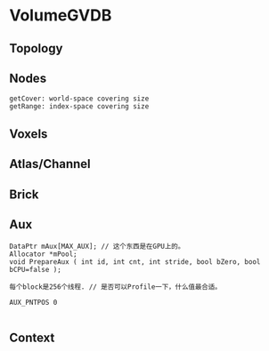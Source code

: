 # VolumeGVDB

## Topology
## Nodes
```
getCover: world-space covering size
getRange: index-space covering size
```
## Voxels
## Atlas/Channel
## Brick
## Aux
```
DataPtr mAux[MAX_AUX]; // 这个东西是在GPU上的。
Allocator *mPool;
void PrepareAux ( int id, int cnt, int stride, bool bZero, bool bCPU=false );

每个block是256个线程. // 是否可以Profile一下，什么值最合适。

AUX_PNTPOS 0


```
## Context
